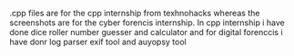 .cpp files are for the cpp internship from texhnohacks whereas the screenshots are for the cyber forencis internship.
In cpp internship i have done dice roller number guesser and calculator and for digital forenccis i have donr log parser exif tool and auyopsy tool
